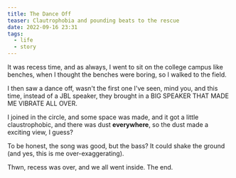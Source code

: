 ```yaml
---
title: The Dance Off
teaser: Clautrophobia and pounding beats to the rescue
date: 2022-09-16 23:31
tags:
  - life
  - story
---
```

It was recess time, and as always, I went to sit on the college campus like benches, when I thought the benches were boring, so I walked to the field.



I then saw a dance off, wasn't the first one I've seen, mind you, and this time, instead of a JBL speaker, they brought in a BIG SPEAKER THAT MADE ME VIBRATE ALL OVER.



I joined in the circle, and some space was made, and it got a little claustrophobic, and there was dust **everywhere**, so the dust made a exciting view, I guess?




To be honest, the song was good, but the bass? It could shake the ground (and yes, this is me over-exaggerating).



Thwn, recess was over, and we all went inside. The end.
